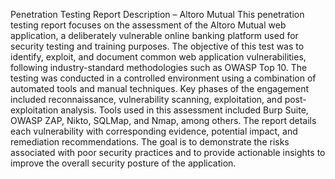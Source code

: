 Penetration Testing Report Description – Altoro Mutual
This penetration testing report focuses on the assessment of the Altoro Mutual web application, a deliberately vulnerable online banking platform used for security testing and training purposes. The objective of this test was to identify, exploit, and document common web application vulnerabilities, following industry-standard methodologies such as OWASP Top 10.
The testing was conducted in a controlled environment using a combination of automated tools and manual techniques. Key phases of the engagement included reconnaissance, vulnerability scanning, exploitation, and post-exploitation analysis. Tools used in this assessment included Burp Suite, OWASP ZAP, Nikto, SQLMap, and Nmap, among others.
The report details each vulnerability with corresponding evidence, potential impact, and remediation recommendations.
The goal is to demonstrate the risks associated with poor security practices and to provide actionable insights to improve the overall security posture of the application.
